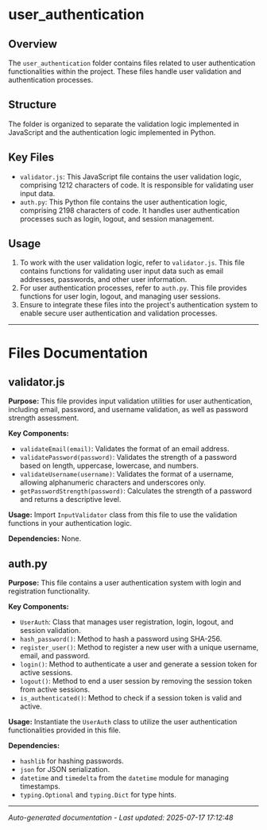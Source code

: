 # user_authentication

## Overview
The `user_authentication` folder contains files related to user authentication functionalities within the project. These files handle user validation and authentication processes.

## Structure
The folder is organized to separate the validation logic implemented in JavaScript and the authentication logic implemented in Python.

## Key Files
- `validator.js`: This JavaScript file contains the user validation logic, comprising 1212 characters of code. It is responsible for validating user input data.
- `auth.py`: This Python file contains the user authentication logic, comprising 2198 characters of code. It handles user authentication processes such as login, logout, and session management.

## Usage
1. To work with the user validation logic, refer to `validator.js`. This file contains functions for validating user input data such as email addresses, passwords, and other user information.
2. For user authentication processes, refer to `auth.py`. This file provides functions for user login, logout, and managing user sessions.
3. Ensure to integrate these files into the project's authentication system to enable secure user authentication and validation processes.

---

# Files Documentation

## validator.js

**Purpose:** This file provides input validation utilities for user authentication, including email, password, and username validation, as well as password strength assessment.

**Key Components:**
- `validateEmail(email)`: Validates the format of an email address.
- `validatePassword(password)`: Validates the strength of a password based on length, uppercase, lowercase, and numbers.
- `validateUsername(username)`: Validates the format of a username, allowing alphanumeric characters and underscores only.
- `getPasswordStrength(password)`: Calculates the strength of a password and returns a descriptive level.

**Usage:** Import `InputValidator` class from this file to use the validation functions in your authentication logic.

**Dependencies:** None.

## auth.py

**Purpose:** This file contains a user authentication system with login and registration functionality.

**Key Components:**
- `UserAuth`: Class that manages user registration, login, logout, and session validation.
- `hash_password()`: Method to hash a password using SHA-256.
- `register_user()`: Method to register a new user with a unique username, email, and password.
- `login()`: Method to authenticate a user and generate a session token for active sessions.
- `logout()`: Method to end a user session by removing the session token from active sessions.
- `is_authenticated()`: Method to check if a session token is valid and active.

**Usage:** Instantiate the `UserAuth` class to utilize the user authentication functionalities provided in this file.

**Dependencies:** 
- `hashlib` for hashing passwords.
- `json` for JSON serialization.
- `datetime` and `timedelta` from the `datetime` module for managing timestamps.
- `typing.Optional` and `typing.Dict` for type hints.

---
*Auto-generated documentation - Last updated: 2025-07-17 17:12:48*
